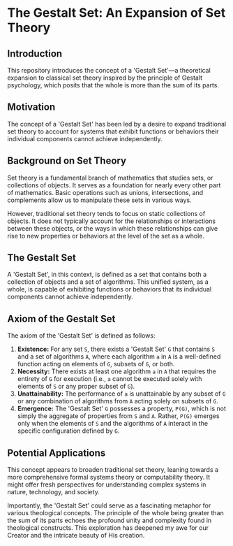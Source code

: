 # The Gestalt Set: An Expansion of Set Theory

## Introduction

This repository introduces the concept of a 'Gestalt Set'—a theoretical expansion to classical set theory inspired by the principle of Gestalt psychology, which posits that the whole is more than the sum of its parts.

## Motivation

The concept of a 'Gestalt Set' has been led by a desire to expand traditional set theory to account for systems that exhibit functions or behaviors their individual components cannot achieve independently.

## Background on Set Theory

Set theory is a fundamental branch of mathematics that studies sets, or collections of objects. It serves as a foundation for nearly every other part of mathematics. Basic operations such as unions, intersections, and complements allow us to manipulate these sets in various ways.

However, traditional set theory tends to focus on static collections of objects. It does not typically account for the relationships or interactions between these objects, or the ways in which these relationships can give rise to new properties or behaviors at the level of the set as a whole.

## The Gestalt Set

A 'Gestalt Set', in this context, is defined as a set that contains both a collection of objects and a set of algorithms. This unified system, as a whole, is capable of exhibiting functions or behaviors that its individual components cannot achieve independently.

## Axiom of the Gestalt Set

The axiom of the 'Gestalt Set' is defined as follows:

1. **Existence:** For any set `S`, there exists a 'Gestalt Set' `G` that contains `S` and a set of algorithms `A`, where each algorithm `a` in `A` is a well-defined function acting on elements of `G`, subsets of `G`, or both.
2. **Necessity:** There exists at least one algorithm `a` in `A` that requires the entirety of `G` for execution (i.e., `a` cannot be executed solely with elements of `S` or any proper subset of `G`).
3. **Unattainability:** The performance of `a` is unattainable by any subset of `G` or any combination of algorithms from `A` acting solely on subsets of `G`.
4. **Emergence:** The 'Gestalt Set' `G` possesses a property, `P(G)`, which is not simply the aggregate of properties from `S` and `A`. Rather, `P(G)` emerges only when the elements of `S` and the algorithms of `A` interact in the specific configuration defined by `G`.

## Potential Applications

This concept appears to broaden traditional set theory, leaning towards a more comprehensive formal systems theory or computability theory. It might offer fresh perspectives for understanding complex systems in nature, technology, and society.

Importantly, the 'Gestalt Set' could serve as a fascinating metaphor for various theological concepts. The principle of the whole being greater than the sum of its parts echoes the profound unity and complexity found in theological constructs. This exploration has deepened my awe for our Creator and the intricate beauty of His creation.
